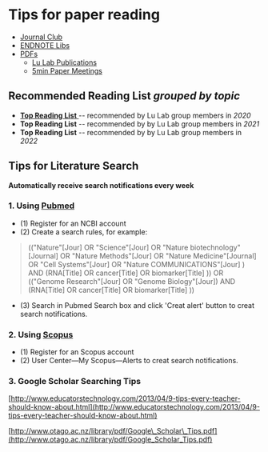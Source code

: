 # Tips for paper reading

* [Journal Club](https://cloud.tsinghua.edu.cn/d/132a10f5cfb64fc4bbe8/)
* [ENDNOTE Libs](https://cloud.tsinghua.edu.cn/d/928f3f4a8c8d4ab8b8ad/?p=%2FENDNOTE&mode=list)
* [PDFs](https://cloud.tsinghua.edu.cn/d/928f3f4a8c8d4ab8b8ad/)
  * [Lu Lab Publications](https://cloud.tsinghua.edu.cn/d/46ebd01fd0484f468152/)
  * [5min Paper Meetings](https://cloud.tsinghua.edu.cn/d/928f3f4a8c8d4ab8b8ad/?p=%2F5min%20Papers&mode=list)

## **Recommended Reading List** _grouped by topic_

* [**Top Reading List** ](https://cloud.tsinghua.edu.cn/d/928f3f4a8c8d4ab8b8ad/files/?p=%2F5min%20Papers%2F2020%20Top%20Reading%20List.md)-- recommended by Lu Lab group members in _2020_
* **Top Reading List** -- recommended by by Lu Lab group members in _2021_
* **Top Reading List** -- recommended by by Lu Lab group members in _2022_

## Tips for Literature Search

**Automatically receive search notifications every week**

### 1. Using [Pubmed](https://www.ncbi.nlm.nih.gov/pubmed)

* \(1\) Register for an NCBI account
* \(2\) Create a search rules, for example:

> \(\("Nature"\[Jour\] OR "Science"\[Jour\] OR "Nature biotechnology"\[Journal\] OR "Nature Methods"\[Jour\] OR "Nature Medicine"\[Journal\] OR "Cell Systems"\[Jour\] OR "Nature COMMUNICATIONS"\[Jour\] \) AND \(RNA\[Title\] OR cancer\[Title\] OR biomarker\[Title\] \)\) OR \(\("Genome Research"\[Jour\] OR "Genome Biology"\[Jour\]\) AND \(RNA\[Title\] OR cancer\[Title\] OR biomarker\[Title\] \)\)

* \(3\) Search in Pubmed Search box and click 'Creat alert' button to creat search notifications.

### 2. Using [Scopus](https://www.scopus.com/)

* \(1\) Register for an Scopus account
* \(2\) User Center—My Scopus—Alerts to creat search notifications.

### 3. Google Scholar Searching Tips

[http://www.educatorstechnology.com/2013/04/9-tips-every-teacher-should-know-about.html](http://www.educatorstechnology.com/2013/04/9-tips-every-teacher-should-know-about.html)

[http://www.otago.ac.nz/library/pdf/Google\_Scholar\_Tips.pdf](http://www.otago.ac.nz/library/pdf/Google_Scholar_Tips.pdf)

